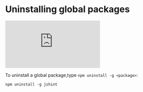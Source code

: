 <!--
title: 10 - Uninstalling global packages
featured: true
-->

# Uninstalling global packages

<iframe src="https://www.youtube.com/embed/XbvjZxUZJGg" frameborder="0" allowfullscreen></iframe>

To uninstall a global package,type `npm uninstall -g <package>`:

```
npm uninstall -g jshint
```
